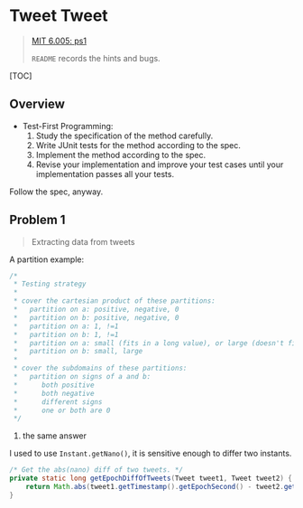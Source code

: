 # Tweet Tweet

> [MIT 6.005: ps1](https://ocw.mit.edu/ans7870/6/6.005/s16/psets/ps1/)
>
> `README` records the hints and bugs.

[TOC]

## Overview

* Test-First Programming:
  1. Study the specification of the method carefully.
  2. Write JUnit tests for the method according to the spec.
  3. Implement the method according to the spec.
  4. Revise your implementation and improve your test cases until your implementation passes all your tests.

Follow the spec, anyway.

## Problem 1

> Extracting data from tweets

A partition example:

```java
/*
 * Testing strategy
 *
 * cover the cartesian product of these partitions:
 *   partition on a: positive, negative, 0
 *   partition on b: positive, negative, 0
 *   partition on a: 1, !=1
 *   partition on b: 1, !=1
 *   partition on a: small (fits in a long value), or large (doesn't fit)
 *   partition on b: small, large
 * 
 * cover the subdomains of these partitions:
 *   partition on signs of a and b:
 *      both positive
 *      both negative
 *      different signs
 *      one or both are 0
 */
```

1. the same answer

I used to use `Instant.getNano()`, it is sensitive enough to differ two instants.

```java
/* Get the abs(nano) diff of two tweets. */
private static long getEpochDiffOfTweets(Tweet tweet1, Tweet tweet2) {
    return Math.abs(tweet1.getTimestamp().getEpochSecond() - tweet2.getTimestamp().getEpochSecond());
}
```
